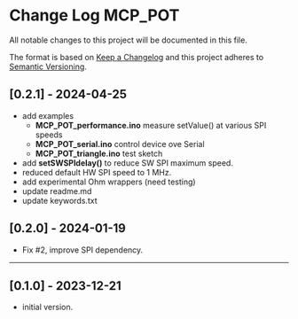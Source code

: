 # Change Log MCP_POT

All notable changes to this project will be documented in this file.

The format is based on [Keep a Changelog](http://keepachangelog.com/)
and this project adheres to [Semantic Versioning](http://semver.org/).


## [0.2.1] - 2024-04-25
- add examples
  - **MCP_POT_performance.ino** measure setValue() at various SPI speeds
  - **MCP_POT_serial.ino** control device ove Serial
  - **MCP_POT_triangle.ino** test sketch
- add **setSWSPIdelay()** to reduce SW SPI maximum speed.
- reduced default HW SPI speed to 1 MHz.
- add experimental Ohm wrappers (need testing)
- update readme.md
- update keywords.txt


## [0.2.0] - 2024-01-19
- Fix #2, improve SPI dependency.

----

## [0.1.0] - 2023-12-21
- initial version.

